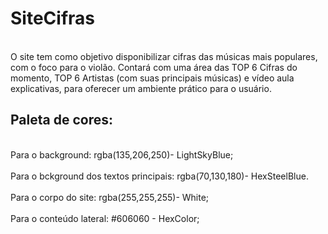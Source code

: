 # SiteCifras
<br> O site tem como objetivo disponibilizar cifras das músicas mais populares, com o foco para o violão. Contará com uma área das TOP 6 Cifras do momento, TOP 6 Artistas (com suas principais músicas) e vídeo aula explicativas, para oferecer um ambiente prático para o usuário.</br> 


## Paleta de cores: 
<br> Para o background:  rgba(135,206,250)- LightSkyBlue;</br>
<br> Para o bckground dos textos principais: rgba(70,130,180)- HexSteelBlue.</br>
<br> Para o corpo do site: rgba(255,255,255)- White;</br>
<br> Para o conteúdo lateral: #606060 - HexColor;</br>
